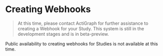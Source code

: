 # Creating Webhooks

> At this time, please contact ActiGraph for further assistance to creating a Webhook for your Study. This system is still in the development stages and is in beta-preview.

Public availability to creating webhooks for Studies is not available at this time.